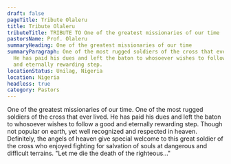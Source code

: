 ```yaml
---
draft: false
pageTitle: Tribute Olaleru
title: Tribute Olaleru
tributeTitle: TRIBUTE TO One of the greatest missionaries of our time
pastorsName: Prof. Olaleru
summaryHeading: One of the greatest missionaries of our time
summaryParagraph: One of the most rugged soldiers of the cross that ever lived.
  He has paid his dues and left the baton to whosoever wishes to follow a good
  and eternally rewarding step.
locationStatus: Unilag, Nigeria
location: Nigeria
headless: true
category: Pastors
---
```


One of the greatest missionaries of our time. One of the most rugged soldiers of the cross that ever lived. He has paid his dues and left the baton to whosoever wishes to follow a good and eternally rewarding step. Though not popular on earth, yet well recognized and respected in heaven. Definitely, the angels of heaven give special welcome to this great soldier of the cross who enjoyed fighting for salvation of souls at dangerous and difficult terrains. "Let me die the death of the righteous..."
